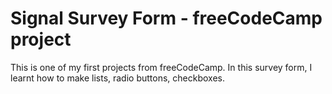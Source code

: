 # Signal Survey Form - freeCodeCamp project 
This is one of my first projects from freeCodeCamp. In this survey form, I learnt how to make lists, radio buttons, checkboxes.  
